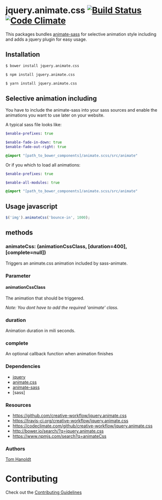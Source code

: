 # jquery.animate.css [![Build Status](https://travis-ci.org/creative-workflow/jquery.animate.css.svg?branch=master)](https://travis-ci.org/creative-workflow/jquery.animate.css) [![Code Climate](https://codeclimate.com/github/creative-workflow/jquery.animate.css/badges/gpa.svg)](https://codeclimate.com/github/creative-workflow/jquery.animate.css)

This packages bundles [animate-sass](https://github.com/tgdev/animate-sass) for selective animation style including and adds a jquery plugin for easy usage.

## Installation
```bash
$ bower install jquery.animate.css

$ npm install jquery.animate.css  

$ yarn install jquery.animate.css  
```

## Selective animation including

You have to include the animate-sass into your sass sources and enable the animations you want to use later on your website.

A typical sass file looks like:
```sass
$enable-prefixes: true

$enable-fade-in-down: true
$enable-fade-out-right: true

@import "[path_to_bower_components]/animate.scss/src/animate"
```

Or if you which to load all animations:
```sass
$enable-prefixes: true

$enable-all-modules: true

@import "[path_to_bower_components]/animate.scss/src/animate"
```

## Usage javascript
```javascript
$('img').animateCss('bounce-in', 1000);
```


## methods
### animateCss: (animationCssClass, [duration=400], [complete=null])

Triggers an animate.css animation included by sass-animate.

### Parameter
#### animationCssClass
The animation that should be triggered.

_Note: You dont have to add the required 'animate' class._

### duration
Animation duration in mili seconds.

### complete
An optional callback function when animation finishes


### Dependencies
  * [jquery](https://jquery.com)
  * [animate.css](https://github.com/daneden/animate.css/)
  * [animate-sass](https://github.com/tgdev/animate-sass)
  * [sass]

### Resources
  * https://github.com/creative-workflow/jquery.animate.css
  * https://travis-ci.org/creative-workflow/jquery.animate.css
  * https://codeclimate.com/github/creative-workflow/jquery.animate.css
  * http://bower.io/search/?q=jquery.animate.css
  * https://www.npmjs.com/search?q=animateCss

### Authors

  [Tom Hanoldt](https://www.tomhanoldt.info)

# Contributing

Check out the [Contributing Guidelines](CONTRIBUTING.md)
